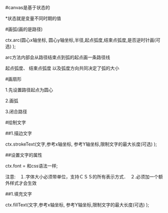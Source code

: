 \#canvas是基于状态的

\*状态就是变量不同时期的值

\#画弧\(画的是路径\)

ctx.arc\(圆心x轴坐标, 圆心y轴坐标,半径,起点弧度,结束点弧度,是否逆时针画\(可选\) \);

arc方法内部会从路径结束点到弧的起点画一条路径线

起点弧度、 结束点弧度 以及弧度方向共同决定了弧的大小

\#画扇形

1.先设置路径起点为圆心

2.画弧

3.闭合路径

\#绘制文字

\#\#1.描边文字

ctx.strokeText\(文字,参考x轴坐标, 参考Y轴坐标,限制文字的最大长度\(可选\) \);

\#\#设置文字的属性

ctx.font = 和css语法一样;

注意:　１.字体大小必须带单位，支持ＣＳＳ的所有表示方式．　２.必须加一个额外样式才会生效

\#\#1.填充文字

ctx.fillText\(文字,参考x轴坐标, 参考Y轴坐标,限制文字的最大长度\(可选\) \);



